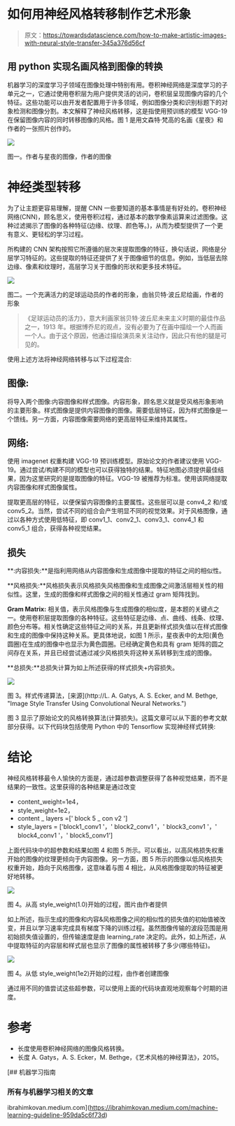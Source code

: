 # 如何用神经风格转移制作艺术形象

> 原文：<https://towardsdatascience.com/how-to-make-artistic-images-with-neural-style-transfer-345a376d56cf>

## 用 python 实现名画风格到图像的转换

机器学习的深度学习子领域在图像处理中特别有用。卷积神经网络是深度学习的子单元之一，它通过使用卷积层为用户提供灵活的访问，卷积层呈现图像内容的几个特征。这些功能可以由开发者配置用于许多领域，例如图像分类和识别标题下的对象检测和图像分割。本文解释了神经风格转移，这是指使用预训练的模型 VGG-19 在保留图像内容的同时转移图像的风格。图 1 是用文森特·梵高的名画《星夜》和作者的一张照片创作的。

![](img/5ce54b49dcaf964f97dc75c422861a14.png)

图一。作者与星夜的图像，作者的图像

# 神经类型转移

为了让主题更容易理解，提醒 CNN 一些要知道的基本事情是有好处的。卷积神经网络(CNN)，顾名思义，使用卷积过程，通过基本的数学像素运算来过滤图像。这种过滤揭示了图像的各种特征(边缘、纹理、颜色等。)，从而为模型提供了一个更有意义、更轻松的学习过程。

所构建的 CNN 架构按照它所遵循的层次来提取图像的特征，换句话说，网络是分层学习特征的。这些提取的特征还提供了关于图像细节的信息。例如，当低层去除边缘、像素和纹理时，高层学习关于图像的形状和更多技术特征。

![](img/b9f42eff247a484100dcaff6865277a4.png)

图二。一个充满活力的足球运动员的作者的形象，由翁贝特·波丘尼绘画，作者的形象

> 《足球运动员的活力》，意大利画家翁贝特·波丘尼未来主义时期的最佳作品之一，1913 年。根据博乔尼的观点，没有必要为了在画中描绘一个人而画一个人。由于这个原因，他通过描绘演员来关注动作，因此只有他的腿是可见的。

使用上述方法将神经网络转移与以下过程混合:

## **图像:**

将导入两个图像:内容图像和样式图像。内容形象，顾名思义就是受风格形象影响的主要形象。样式图像是提供内容图像的图像。需要低层特征，因为样式图像是一个馈线。另一方面，内容图像需要网络的更高层特征来维持其属性。

## **网络:**

使用 imagenet 权重构建 VGG-19 预训练模型。原始论文的作者建议使用 VGG-19。通过尝试/构建不同的模型也可以获得独特的结果。特征地图必须提供最佳结果，因为这里研究的是提取图像的特征。VGG-19 被推荐为标准。使用该网络提取内容图像和样式图像属性。

提取更高层的特征，以便保留内容图像的主要属性。这些层可以是 conv4_2 和/或 conv5_2。当然，尝试不同的组合会产生明显不同的视觉效果。对于风格图像，通过以各种方式使用低特征，即 conv1_1、conv2_1、conv3_1、conv4_1 和 conv5_1 组合，获得各种视觉结果。

## **损失**

**:内容损失:**是指利用网络从内容图像和生成图像中提取的特征之间的相似性。

**风格损失:**风格损失表示风格损失风格图像和生成图像之间激活层相关性的相似性。这里，生成的图像和样式图像之间的相关性通过 gram 矩阵找到。

**Gram Matrix:** 相关值，表示风格图像与生成图像的相似度，是本题的关键点之一。使用卷积层提取图像的各种特征。这些特征是边缘、点、曲线、线条、纹理、颜色分布等。相关性确定这些特征之间的关系，并且更新样式损失值以在样式图像和生成的图像中保持这种关系。更具体地说，如图 1 所示，星夜表中的太阳(黄色圆圈)在生成的图像中也显示为黄色圆圈。已经确定黄色和具有 gram 矩阵的圆之间存在关系，并且已经尝试通过减少风格损失将这种关系转移到生成的图像。

**总损失:**总损失计算为如上所述获得的样式损失+内容损失。

![](img/951816e7c94552835c111c6690fbe293.png)

图 3。样式传递算法，[来源](http://L. A. Gatys, A. S. Ecker, and M. Bethge, "Image Style Transfer Using Convolutional Neural Networks.")

图 3 显示了原始论文的风格转换算法(计算损失)。这篇文章可以从下面的参考文献部分获得。以下代码块包括使用 Python 中的 Tensorflow 实现神经样式转换:

# 结论

神经风格转移最令人愉快的方面是，通过超参数调整获得了各种视觉结果，而不是结果的一致性。这里获得的各种结果是通过改变

*   content_weight=1e4，
*   style_weight=1e2，
*   content _ layers =[' block 5 _ con v2 ']
*   style_layers = ['block1_conv1 '，' block2_conv1 '，' block3_conv1 '，' block4_conv1 '，' block5_conv1']

上面代码块中的超参数和结果如图 4 和图 5 所示。可以看出，以高风格损失权重开始的图像的纹理更倾向于内容图像。另一方面，图 5 所示的图像以低风格损失权重开始，趋向于风格图像，这意味着与图 4 相比，从风格图像提取的特征被更好地转移。

![](img/7d0ba9f96da1e177f57760ee11f883ba.png)

图 4。从高 style_weight(1.0)开始的过程，图片由作者提供

如上所述，指示生成的图像和内容&风格图像之间的相似性的损失值的初始值被改变，并且以学习速率完成具有梯度下降的训练过程。虽然图像传输的波段范围是用初始损失值设置的，但传输速度是由 learning_rate 决定的。此外，如上所述，从中提取特征的内容层和样式层也显示了图像的属性被转移了多少(哪些特征)。

![](img/8d714e905c4d744067388c659337387a.png)

图 4。从低 style_weight(1e2)开始的过程，由作者创建图像

通过用不同的值尝试这些超参数，可以使用上面的代码块直观地观察每个时期的进度。

# 参考

*   长度使用卷积神经网络的图像风格转换。
*   长度 A. Gatys，A. S. Ecker，M. Bethge，《艺术风格的神经算法》，2015。

[](https://ibrahimkovan.medium.com/machine-learning-guideline-959da5c6f73d) [## 机器学习指南

### 所有与机器学习相关的文章

ibrahimkovan.medium.com](https://ibrahimkovan.medium.com/machine-learning-guideline-959da5c6f73d)